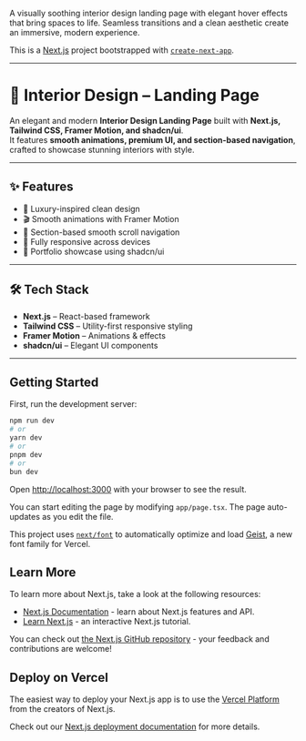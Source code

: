 A visually soothing interior design landing page with elegant hover effects that bring spaces to life. Seamless transitions and a clean aesthetic create an immersive, modern experience.


This is a [Next.js](https://nextjs.org) project bootstrapped with [`create-next-app`](https://nextjs.org/docs/app/api-reference/cli/create-next-app).

---


# 🏡 Interior Design – Landing Page  

An elegant and modern **Interior Design Landing Page** built with **Next.js, Tailwind CSS, Framer Motion, and shadcn/ui**.  
It features **smooth animations, premium UI, and section-based navigation**, crafted to showcase stunning interiors with style.  

---

## ✨ Features  
- 🏡 Luxury-inspired clean design  
- 🎬 Smooth animations with Framer Motion  
- 🧭 Section-based smooth scroll navigation  
- 📱 Fully responsive across devices  
- 🧩 Portfolio showcase using shadcn/ui  

---

## 🛠️ Tech Stack  
- **Next.js** – React-based framework  
- **Tailwind CSS** – Utility-first responsive styling  
- **Framer Motion** – Animations & effects  
- **shadcn/ui** – Elegant UI components  

---



## Getting Started

First, run the development server:

```bash
npm run dev
# or
yarn dev
# or
pnpm dev
# or
bun dev
```

Open [http://localhost:3000](http://localhost:3000) with your browser to see the result.

You can start editing the page by modifying `app/page.tsx`. The page auto-updates as you edit the file.

This project uses [`next/font`](https://nextjs.org/docs/app/building-your-application/optimizing/fonts) to automatically optimize and load [Geist](https://vercel.com/font), a new font family for Vercel.

## Learn More

To learn more about Next.js, take a look at the following resources:

- [Next.js Documentation](https://nextjs.org/docs) - learn about Next.js features and API.
- [Learn Next.js](https://nextjs.org/learn) - an interactive Next.js tutorial.

You can check out [the Next.js GitHub repository](https://github.com/vercel/next.js) - your feedback and contributions are welcome!

## Deploy on Vercel

The easiest way to deploy your Next.js app is to use the [Vercel Platform](https://vercel.com/new?utm_medium=default-template&filter=next.js&utm_source=create-next-app&utm_campaign=create-next-app-readme) from the creators of Next.js.

Check out our [Next.js deployment documentation](https://nextjs.org/docs/app/building-your-application/deploying) for more details.
